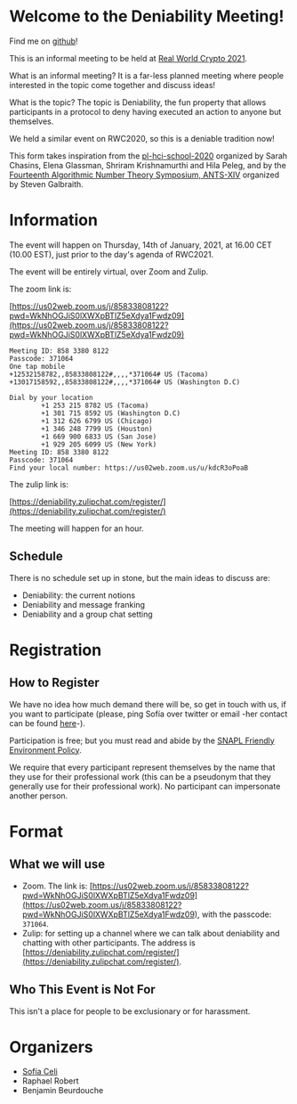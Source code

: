 # Welcome to the Deniability Meeting!

Find me on [github](https://github.com/claucece/Deniability-Meeting)!

This is an informal meeting to be held at [Real World Crypto 2021](https://rwc.iacr.org/2021/).

What is an informal meeting? It is a far-less planned meeting where people interested
in the topic come together and discuss ideas!

What is the topic? The topic is Deniability, the fun property that allows
participants in a protocol to deny having executed an action to anyone but
themselves.

We held a similar event on RWC2020, so this is a deniable tradition now!

This form takes inspiration from the [pl-hci-school-2020](https://shriram.github.io/pl-hci-school-2020/)
organized by Sarah Chasins, Elena Glassman, Shriram Krishnamurthi and Hila Peleg,
and by the [Fourteenth Algorithmic Number Theory Symposium, ANTS-XIV](https://www.math.auckland.ac.nz/~sgal018/ANTS/index.html)
organized by Steven Galbraith.

# Information

The event will happen on Thursday, 14th of January, 2021, at 16.00
CET (10.00 EST), just prior to the day's agenda of RWC2021.

The event will be entirely virtual, over Zoom and Zulip.

The zoom link is:

[https://us02web.zoom.us/j/85833808122?pwd=WkNhOGJiS0lXWXpBTlZ5eXdya1Fwdz09](https://us02web.zoom.us/j/85833808122?pwd=WkNhOGJiS0lXWXpBTlZ5eXdya1Fwdz09)

```
Meeting ID: 858 3380 8122
Passcode: 371064
One tap mobile
+12532158782,,85833808122#,,,,*371064# US (Tacoma)
+13017158592,,85833808122#,,,,*371064# US (Washington D.C)

Dial by your location
        +1 253 215 8782 US (Tacoma)
        +1 301 715 8592 US (Washington D.C)
        +1 312 626 6799 US (Chicago)
        +1 346 248 7799 US (Houston)
        +1 669 900 6833 US (San Jose)
        +1 929 205 6099 US (New York)
Meeting ID: 858 3380 8122
Passcode: 371064
Find your local number: https://us02web.zoom.us/u/kdcR3oPoaB
```

The zulip link is:

[https://deniability.zulipchat.com/register/](https://deniability.zulipchat.com/register/)

The meeting will happen for an hour.

## Schedule

There is no schedule set up in stone, but the main ideas to discuss are:

* Deniability: the current notions
* Deniability and message franking
* Deniability and a group chat setting

# Registration

## How to Register

We have no idea how much demand there will be, so get in touch with us, if you
want to participate (please, ping Sofía over twitter or email -her contact can
be found [here](https://claucece.github.io/contact/)-).

Participation is free; but you must read and abide by the [SNAPL Friendly Environment Policy](https://snapl.org/2015/policy.html).

We require that every participant represent themselves by the name that they
use for their professional work (this can be a pseudonym that they generally
use for their professional work). No participant can impersonate another person.

# Format

## What we will use

* Zoom. The link is: [https://us02web.zoom.us/j/85833808122?pwd=WkNhOGJiS0lXWXpBTlZ5eXdya1Fwdz09](https://us02web.zoom.us/j/85833808122?pwd=WkNhOGJiS0lXWXpBTlZ5eXdya1Fwdz09), with the passcode: `371064`.
* Zulip: for setting up a channel where we can talk about deniability and
  chatting with other participants. The address is [https://deniability.zulipchat.com/register/](https://deniability.zulipchat.com/register/).


## Who This Event is Not For

This isn't a place for people to be exclusionary or for harassment.

# Organizers

* [Sofía Celi](https://claucece.github.io/)
* Raphael Robert
* Benjamin Beurdouche
